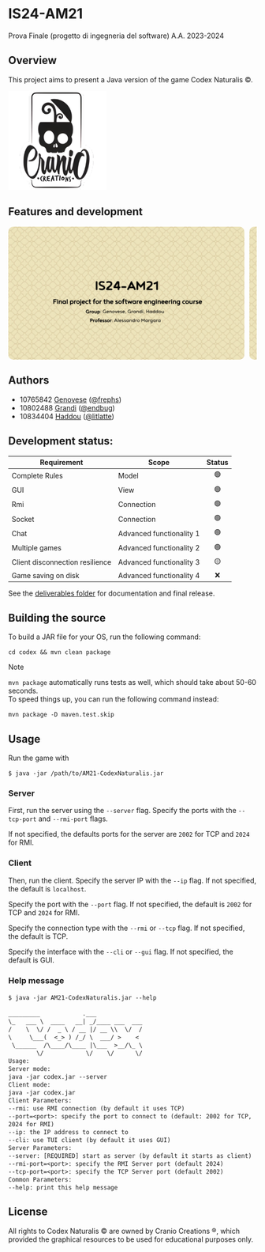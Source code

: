 # IS24-AM21
Prova Finale (progetto di ingegneria del software) A.A. 2023-2024

## Overview
 This project aims to present a Java version of the game Codex Naturalis ©. 

<img src="img/publisher.png" width="200px">
 
## Features and development
 <div style="display: flex; gap: 10px; scroll-snap-type: x mandatory; overflow-x: auto; scroll-padding: 50px 0 0 0;">
        <img style="border-radius: 10px" src="img/Presentation/Presentation-1.png" width="95%">
        <img style="border-radius: 10px" src="img/Presentation/Presentation-3.png" width="95%">
        <img style="border-radius: 10px" src="img/Presentation/Presentation-4.png" width="95%">
        <img style="border-radius: 10px" src="img/Presentation/Presentation-5.png" width="95%">
        <img style="border-radius: 10px" src="img/Presentation/Presentation-6.png" width="95%">
        <img style="border-radius: 10px" src="img/Presentation/Presentation-7.png" width="95%">  
</div>


## Authors
- 10765842 [Genovese](francesco1.genovese@mail.polimi.it) ([@frephs](https://github.com/frephs))
- 10802488 [Grandi](federico1.grandi@mail.polimi.it) ([@endbug](https://github.com/endbug))
- 10834404 [Haddou](hamza.haddou@mail.polimi.it) ([@litlatte](https://github.com/litlatte))


## Development status:

| Requirement                     | Scope                    | Status |
|---------------------------------|--------------------------|:------:|
| Complete Rules                  | Model                    |   🟢   |
| GUI                             | View                     |   🟢   |
| Rmi                             | Connection               |   🟢   |
| Socket                          | Connection               |   🟢   | 
| Chat                            | Advanced functionality 1 |   🟢   |
| Multiple games                  | Advanced functionality 2 |   🟢   |
| Client disconnection resilience | Advanced functionality 3 |   🟡   |
| Game saving on disk             | Advanced functionality 4 |   ❌    |

See the [deliverables folder](deliveries) for documentation and final release.

## Building the source

To build a JAR file for your OS, run the following command:

```
cd codex && mvn clean package
```

> [!NOTE]
> `mvn package` automatically runs tests as well, which should take about 50-60 seconds.  
>  To speed things up, you can run the following command instead:
> ```
> mvn package -D maven.test.skip
> ```

## Usage
Run the game with
```
$ java -jar /path/to/AM21-CodexNaturalis.jar
```
### Server
First, run the server using the `--server` flag. Specify the ports with the `--tcp-port` and `--rmi-port` flags.

If not specified, the defaults ports for the server are `2002` for TCP and `2024` for RMI.

### Client 
Then, run the client. Specify the server IP with the `--ip` flag. If not specified, the default is `localhost`. 

Specify the port with the `--port` flag. If not specified, the default is `2002` for TCP and `2024` for RMI.

Specify the connection type with the `--rmi` or `--tcp` flag. If not specified, the default is TCP.

Specify the interface with the `--cli` or `--gui` flag. If not specified, the default is GUI.


### Help message
```
$ java -jar AM21-CodexNaturalis.jar --help

_________            .___              
\_   ___ \  ____   __| _/____ ___  ___ 
/    \  \/ /  _ \ / __ |/ __ \\  \/  / 
\     \___(  <_> ) /_/ \  ___/ >    <  
 \______  /\____/\____ |\___  >__/\_ \ 
        \/            \/    \/      \/ 
Usage: 
Server mode: 
java -jar codex.jar --server
Client mode: 
java -jar codex.jar
Client Parameters: 
--rmi: use RMI connection (by default it uses TCP)
--port=<port>: specify the port to connect to (default: 2002 for TCP, 2024 for RMI)
--ip: the IP address to connect to
--cli: use TUI client (by default it uses GUI)
Server Parameters: 
--server: [REQUIRED] start as server (by default it starts as client)
--rmi-port=<port>: specify the RMI Server port (default 2024)
--tcp-port=<port>: specify the TCP Server port (default 2002)
Common Parameters: 
--help: print this help message
```


## License
All rights to Codex Naturalis © are owned by Cranio Creations ®, which provided the graphical resources to be used for educational purposes only.
